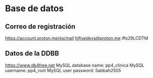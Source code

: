 # Base de datos

## Correo de registración

https://account.proton.me/es/mail
hifivedevs@proton.me
ifts29LCDTM

## Datos de la DDBB

https://www.db4free.net
MySQL database name:  	pp4_clinica
MySQL username:  		pp4_root
MySQL user password:  	Sabbah2505